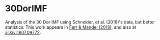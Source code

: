 # 30DorIMF
Analysis of the 30 Dor IMF using Schneider, et al. (2018)'s data, but better statistics.  This work appears in [Farr & Mandel (2018)](https://dx.doi.org/10.1126/science.aat6506), and also at [arXiv:1807.09772](https://arxiv.org/abs/1807.09772).
